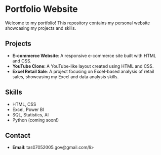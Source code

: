 <!DOCTYPE html>
<html lang="en">
<head>
  <meta charset="UTF-8">
  <meta name="viewport" content="width=device-width, initial-scale=1.0">
  <title>Portfolio Website</title>
</head>
<body>

  <h1>Portfolio Website</h1>

  <p>Welcome to my portfolio! This repository contains my personal website showcasing my projects and skills.</p>

  <h2>Projects</h2>
  <ul>
    <li><strong>E-commerce Website</strong>: A responsive e-commerce site built with HTML and CSS.</li>
    <li><strong>YouTube Clone</strong>: A YouTube-like layout created using HTML and CSS.</li>
    <li><strong>Excel Retail Sale</strong>: A project focusing on Excel-based analysis of retail sales, showcasing my Excel and data analysis skills.</li>
  </ul>

  <h2>Skills</h2>
  <ul>
    <li>HTML, CSS</li>
    <li>Excel, Power BI</li>
    <li>SQL, Statistics, AI</li>
    <li>Python (coming soon!)</li>
  </ul>

  <h2>Contact</h2>
  <ul>
    <li><strong>Email</strong>: tas07052005.gov@gmail.com/li>
  </ul>

</body>
</html>
